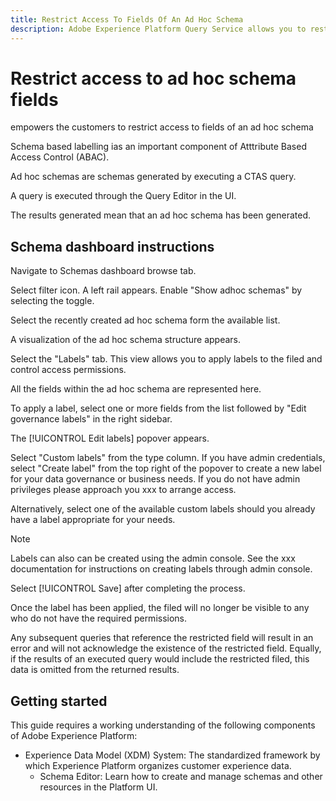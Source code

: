 ```yaml
---
title: Restrict Access To Fields Of An Ad Hoc Schema
description: Adobe Experience Platform Query Service allows you to restrict access to 
---
```

# Restrict access to ad hoc schema fields 

empowers the customers to restrict access to fields of an ad hoc schema

Schema based labelling ias an important component of Atttribute Based Access Control (ABAC).

Ad hoc schemas are schemas generated by executing a CTAS query.

A query is executed through the Query Editor in the UI. 

The results generated mean that an ad hoc schema has been generated.

## Schema dashboard instructions

Navigate to Schemas dashboard browse tab.

Select filter icon. A left rail appears. Enable "Show adhoc schemas" by selecting the toggle.

Select the recently created ad hoc schema form the available list.

A visualization of the ad hoc schema structure appears.

Select the "Labels" tab. This view allows you to apply labels to the filed and control access permissions.

All the fields within the ad hoc schema are represented here.

To apply a label, select one or more fields from the list followed by "Edit governance labels" in the right sidebar.

The [!UICONTROL Edit labels] popover appears.

Select "Custom labels" from the type column. If you have admin credentials, select "Create label" from the top right of the popover to create a new label for your data governance or business needs. If you do not have admin privileges please approach you xxx to arrange access.

<!-- In theory we should document the creating a new label process here. -->

Alternatively, select one of the available custom labels should you already have a label appropriate for your needs.

>[!NOTE]
>
> Labels can also can be created using the admin console. See the xxx documentation for instructions on creating labels through admin console.

Select [!UICONTROL Save] after completing the process.

Once the label has been applied, the filed will no longer be visible to any who do not have the required permissions.

Any subsequent queries that reference the restricted field will result in an error and will not acknowledge the existence of the restricted field. Equally, if the results of an executed query would include the restricted filed, this data is omitted from the returned results.

<!-- "All data that is brought into Adobe Experience Platform is constrained by Experience Data Model (XDM) schemas. This data may be subject to usage restrictions defined by your organization or by legal regulations. To account for this, the Platform allows you to restrict the usage of certain datasets and fields through the use of data usage labels.

A label applied to a schema field indicates the usage policies that apply to the data contained in that specific field.

While labels can be applied to applied to individual datasets (and fields within those datasets), you can also apply labels at the schema level. When labels are applied directly to a schema, those labels are propagated to all existing and future datasets that are based on that schema." -->

## Getting started

This guide requires a working understanding of the following components of Adobe Experience Platform:

* Experience Data Model (XDM) System: The standardized framework by which Experience Platform organizes customer experience data.
  * Schema Editor: Learn how to create and manage schemas and other resources in the Platform UI.
